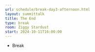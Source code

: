 ```yaml
---
url: schedule/break-day3-afternoon.html
layout: summittalk
title: The End
type: break
room: Ziggy Stardust
start: 2024-10-11T16:00:00
---
```


<div class="font-google font-medium">

* Break

</div>